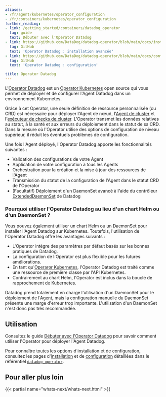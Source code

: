 ```yaml
---
aliases:
- /fr/agent/kubernetes/operator_configuration
- /fr/containers/kubernetes/operator_configuration
further_reading:
- link: /getting_started/containers/datadog_operator
  tag: guide
  text: Débuter avec l'Operator Datadog
- link: https://github.com/DataDog/datadog-operator/blob/main/docs/installation.md
  tag: GitHub
  text: 'Operator Datadog : installation avancée'
- link: https://github.com/DataDog/datadog-operator/blob/main/docs/configuration.v2alpha1.md
  tag: GitHub
  text: 'Operator Datadog : configuration'

title: Operator Datadog
---
```


L'[Operator Datadog][1] est un [Operator Kubernetes][2] open source qui vous permet de déployer et de configurer l'Agent Datadog dans un environnement Kubernetes.

Grâce à cet Operator, une seule définition de ressource personnalisée (ou CRD) est nécessaire pour déployer l'Agent de nœud, l'[Agent de cluster][3] et l'[exécuteur de checks de cluster][4]. L'Operator transmet les données relatives au statut, à la santé et aux erreurs du déploiement dans le statut de sa CRD. Dans la mesure où l'Operator utilise des options de configuration de niveau supérieur, il réduit les éventuels problèmes de configuration.

Une fois l'Agent déployé, l'Operator Datadog apporte les fonctionnalités suivantes :

- Validation des configurations de votre Agent
- Application de votre configuration à tous les Agents
- Orchestration pour la création et la mise à jour des ressources de l'Agent
- Transmission du statut de la configuration de l'Agent dans le statut CRD de l'Operator
- (Facultatif) Déploiement d'un DaemonSet avancé à l'aide du contrôleur [ExtendedDaemonSet][5] de Datadog

### Pourquoi utiliser l'Operator Datadog au lieu d'un chart Helm ou d'un DaemonSet ?

Vous pouvez également utiliser un chart Helm ou un DaemonSet pour installer l'Agent Datadog sur Kubernetes. Toutefois, l'utilisation de l'Operator Datadog offre les avantages suivants :

- L'Operator intègre des paramètres par défaut basés sur les bonnes pratiques de Datadog.
- La configuration de l'Operator est plus flexible pour les futures améliorations.
- En tant qu'[Operaror Kubernetes][2], l'Operator Datadog est traité comme une ressource de première classe par l'API Kubernetes.
- Contrairement au chart Helm, l'Operator est inclus dans la boucle de rapprochement de Kubernetes.

Datadog prend totalement en charge l'utilisation d'un DaemonSet pour le déploiement de l'Agent, mais la configuration manuelle du DaemonSet présente une marge d'erreur trop importante. L'utilisation d'un DaemonSet n'est donc pas très recommandée.

## Utilisation

Consultez le guide [Débuter avec l'Operator Datadog][6] pour savoir comment utiliser l'Operator pour déployer l'Agent Datadog.

Pour connaître toutes les options d'installation et de configuration, consultez les pages d'[installation][7] et de [configuration][8] détaillées dans le référentiel [`datadog-operator`][1].

## Pour aller plus loin

{{< partial name="whats-next/whats-next.html" >}}

[1]: http://github.com/DataDog/datadog-operator
[2]: https://kubernetes.io/docs/concepts/extend-kubernetes/operator/
[3]: /fr/containers/cluster_agent
[4]: /fr/containers/cluster_agent/clusterchecks
[5]: https://github.com/DataDog/extendeddaemonset
[6]: /fr/getting_started/containers/datadog_operator
[7]: https://github.com/DataDog/datadog-operator/blob/main/docs/installation.md
[8]: https://github.com/DataDog/datadog-operator/blob/main/docs/configuration.v2alpha1.md
